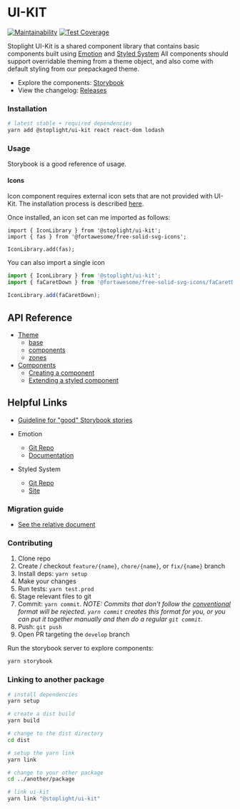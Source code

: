 # UI-KIT

[![Maintainability](https://api.codeclimate.com/v1/badges/f0df5b38120a6471be33/maintainability)](https://codeclimate.com/repos/5bdb489c9a98842d0a00d211/maintainability) [![Test Coverage](https://api.codeclimate.com/v1/badges/f0df5b38120a6471be33/test_coverage)](https://codeclimate.com/repos/5bdb489c9a98842d0a00d211/test_coverage)

Stoplight UI-Kit is a shared component library that contains basic components built using [Emotion](https://emotion.sh)
and [Styled System](https://styled-system.com) All components should support overridable theming from a theme object, and also come with default styling from our prepackaged theme.

- Explore the components: [Storybook](https://stoplightio.github.io/ui-kit/)
- View the changelog: [Releases](https://github.com/stoplightio/ui-kit/releases)

### Installation

```bash
# latest stable + required dependencies
yarn add @stoplight/ui-kit react react-dom lodash
```

### Usage

Storybook is a good reference of usage.

#### Icons

Icon component requires external icon sets that are not provided with UI-Kit.
The installation process is described [here](https://www.npmjs.com/package/@fortawesome/react-fontawesome#installation).

Once installed, an icon set can me imported as follows:

```tsx
import { IconLibrary } from '@stoplight/ui-kit';
import { fas } from '@fortawesome/free-solid-svg-icons';

IconLibrary.add(fas);
```

You can also import a single icon

```ts
import { IconLibrary } from '@stoplight/ui-kit';
import { faCaretDown } from '@fortawesome/free-solid-svg-icons/faCaretDown';

IconLibrary.add(faCaretDown);
```

## API Reference

- [Theme](./docs/theme.md)
  - [base](./docs/theme-base.md)
  - [components](./docs/theme-components.md)
  - [zones](docs/theme-zone.md)
- [Components](./docs/components.md)
  - [Creating a component](./docs/components.md#creating-a-component)
  - [Extending a styled component](./docs/components.md#extending-a-component)

## Helpful Links

- [Guideline for "good" Storybook stories](https://blog.hichroma.com/the-delightful-storybook-workflow-b322b76fd07)

- Emotion

    - [Git Repo](https://github.com/emotion-js/emotion)
    - [Documentation](https://emotion.sh/docs/introduction)

- Styled System

  - [Git Repo](https://github.com/jxnblk/styled-system)
  - [Site](https://jxnblk.com/styled-system/)

### Migration guide

- [See the relative document](./docs/migration.md)

### Contributing

1. Clone repo
2. Create / checkout `feature/{name}`, `chore/{name}`, or `fix/{name}` branch
3. Install deps: `yarn setup`
4. Make your changes
5. Run tests: `yarn test.prod`
6. Stage relevant files to git
7. Commit: `yarn commit`. _NOTE: Commits that don't follow the [conventional](https://github.com/marionebl/commitlint/tree/master/%40commitlint/config-conventional) format will be rejected. `yarn commit` creates this format for you, or you can put it together manually and then do a regular `git commit`._
8. Push: `git push`
9. Open PR targeting the `develop` branch

Run the storybook server to explore components:

```bash
yarn storybook
```

### Linking to another package

```bash
# install dependencies
yarn setup

# create a dist build
yarn build

# change to the dist directory
cd dist

# setup the yarn link
yarn link

# change to your other package
cd ../another/package

# link ui-kit
yarn link "@stoplight/ui-kit"
```
